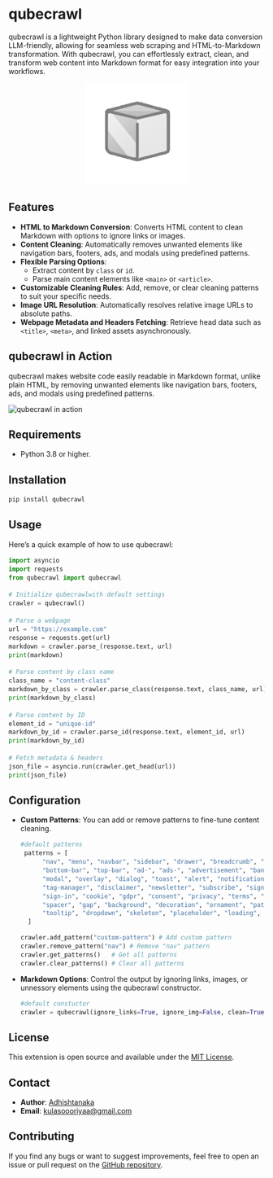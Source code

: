 # qubecrawl

qubecrawl is a lightweight Python library designed to make data conversion LLM-friendly, allowing for seamless web scraping and HTML-to-Markdown transformation. With qubecrawl, you can effortlessly extract, clean, and transform web content into Markdown format for easy integration into your workflows.  


<div style="text-align: center;">
  <img src="https://github.com/Adhishtanaka/qubecrawl/blob/main/logo.png" alt="qubecrawl logo" />
</div>


## Features  

- **HTML to Markdown Conversion**: Converts HTML content to clean Markdown with options to ignore links or images.  
- **Content Cleaning**: Automatically removes unwanted elements like navigation bars, footers, ads, and modals using predefined patterns.  
- **Flexible Parsing Options**:  
  - Extract content by `class` or `id`.  
  - Parse main content elements like `<main>` or `<article>`.  
- **Customizable Cleaning Rules**: Add, remove, or clear cleaning patterns to suit your specific needs.  
- **Image URL Resolution**: Automatically resolves relative image URLs to absolute paths.  
- **Webpage Metadata and Headers Fetching**: Retrieve head data such as `<title>`, `<meta>`, and linked assets asynchronously.  

## qubecrawl in Action

qubecrawl makes website code easily readable in Markdown format, unlike plain HTML, by removing unwanted elements like navigation bars, footers, ads, and modals using predefined patterns.

![qubecrawl in action](./webscrap.gif)

## Requirements  

- Python 3.8 or higher.  

## Installation  

```bash  
pip install qubecrawl 
```

## Usage

Here’s a quick example of how to use qubecrawl:

```python
import asyncio
import requests
from qubecrawl import qubecrawl 

# Initialize qubecrawlwith default settings  
crawler = qubecrawl()  

# Parse a webpage  
url = "https://example.com"  
response = requests.get(url)  
markdown = crawler.parse_(response.text, url)
print(markdown)  
  
# Parse content by class name  
class_name = "content-class"  
markdown_by_class = crawler.parse_class(response.text, class_name, url) 
print(markdown_by_class)

# Parse content by ID  
element_id = "unique-id"  
markdown_by_id = crawler.parse_id(response.text, element_id, url)  
print(markdown_by_id)  

# Fetch metadata & headers
json_file = asyncio.run(crawler.get_head(url))
print(json_file)

```

## Configuration

- **Custom Patterns**: You can add or remove patterns to fine-tune content cleaning.

  ```python
  #default patterns
   patterns = [
        "nav", "menu", "navbar", "sidebar", "drawer", "breadcrumb", "side-nav", "sidenav", "header", "footer", 
        "bottom-bar", "top-bar", "ad-", "ads-", "advertisement", "banner", "promo", "sponsored", "ads", "popup", 
        "modal", "overlay", "dialog", "toast", "alert", "notification", "tracking", "analytics", "pixel", "beacon", 
        "tag-manager", "disclaimer", "newsletter", "subscribe", "signup", "mailing-list", "search", "login", "register", 
        "sign-in", "cookie", "gdpr", "consent", "privacy", "terms", "copyright", "hidden", "display-none", "invisible", 
        "spacer", "gap", "background", "decoration", "ornament", "pattern", "gradient", "carousel", "slider", "lightbox", 
        "tooltip", "dropdown", "skeleton", "placeholder", "loading", "shimmer", "spinner"
    ]
    ```
  
  ```python
  crawler.add_pattern("custom-pattern") # Add custom pattern
  crawler.remove_pattern("nav") # Remove "nav" pattern
  crawler.get_patterns()   # Get all patterns
  crawler.clear_patterns() # Clear all patterns
  ```
- **Markdown Options**: Control the output by ignoring links, images, or unnessory elements using the qubecrawl constructor.
  
  ```python
  #default constuctor
  crawler = qubecrawl(ignore_links=True, ignore_img=False, clean=True)
  ```

## License

This extension is open source and available under the [MIT License](LICENSE).

## Contact

- **Author**: [Adhishtanaka](https://github.com/Adhishtanaka)
- **Email**: kulasoooriyaa@gmail.com

## Contributing

If you find any bugs or want to suggest improvements, feel free to open an issue or pull request on the [GitHub repository](https://github.com/Adhishtanaka/qubecrawl/pulls).